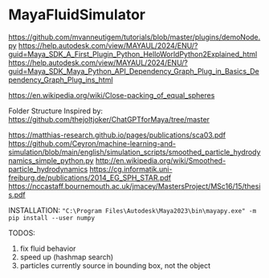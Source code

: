 # MayaFluidSimulator

https://github.com/mvanneutigem/tutorials/blob/master/plugins/demoNode.py
https://help.autodesk.com/view/MAYAUL/2024/ENU/?guid=Maya_SDK_A_First_Plugin_Python_HelloWorldPython2Explained_html
https://help.autodesk.com/view/MAYAUL/2024/ENU/?guid=Maya_SDK_Maya_Python_API_Dependency_Graph_Plug_in_Basics_Dependency_Graph_Plug_ins_html

https://en.wikipedia.org/wiki/Close-packing_of_equal_spheres

Folder Structure Inspired by:
https://github.com/thejoltjoker/ChatGPTforMaya/tree/master

https://matthias-research.github.io/pages/publications/sca03.pdf
https://github.com/Ceyron/machine-learning-and-simulation/blob/main/english/simulation_scripts/smoothed_particle_hydrodynamics_simple_python.py
http://en.wikipedia.org/wiki/Smoothed-particle_hydrodynamics
https://cg.informatik.uni-freiburg.de/publications/2014_EG_SPH_STAR.pdf
https://nccastaff.bournemouth.ac.uk/jmacey/MastersProject/MSc16/15/thesis.pdf


INSTALLATION:
`"C:\Program Files\Autodesk\Maya2023\bin\mayapy.exe" -m pip install --user numpy`


TODOS:

1. fix fluid behavior
2. speed up (hashmap search)
3. particles currently source in bounding box, not the object